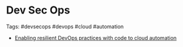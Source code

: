 # Dev Sec Ops
Tags: #devsecops #devops #cloud #automation

- [Enabling resilient DevOps practices with code to cloud automation](https://azure.microsoft.com/en-us/blog/enabling-resilient-devops-practices-with-code-to-cloud-automation/)